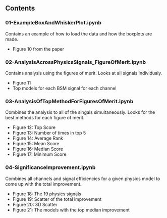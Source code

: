 ## Contents

### 01-ExampleBoxAndWhiskerPlot.ipynb
Contains an example of how to load the data and how the boxplots are made.
 * Figure 10 from the paper

### 02-AnalysisAcrossPhysicsSignals_FigureOfMerit.ipynb
Contains analysis using the figures of merit. Looks at all signals individualy.
 * Figure 11
 * Top models for each BSM signal for each channel

### 03-AnalysisOfTopMethodForFiguresOfMerit.ipynb
Combines the analysis to all of the singals simultaneously. Looks for the best methods for each figure of merit.
 * Figure 12: Top Score
 * Figure 13: Number of times in top 5
 * Figure 14: Average Rank
 * Figure 15: Mean Score
 * Figure 16: Median Score
 * Figure 17: Minimum Score

### 04-SignificanceImprovement.ipynb
Combines all channels and signal efficiencies for a given physics model to come up with the total improvement.
 * Figure 18: The 19 physics signals
 * Figure 19: Scatter of the total improvement
 * Figure 20: 3D Scatter
 * Figure 21: The models with the top median improvement
